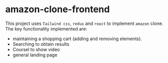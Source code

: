 # amazon-clone-frontend
This project uses `Tailwind css`, `redux` and `react`  to implement `amazon` clone. The key functionality implemented are:
+ maintaining a shopping cart (adding and removing elements). 
+ Searching to obtain results
+ Coursel to show video
+ general landing page